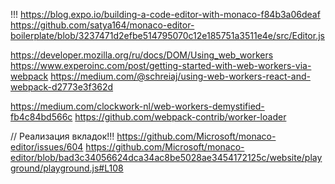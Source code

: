 !!! https://blog.expo.io/building-a-code-editor-with-monaco-f84b3a06deaf
https://github.com/satya164/monaco-editor-boilerplate/blob/3237471d2efbe514795070c12e185751a3511e4e/src/Editor.js

https://developer.mozilla.org/ru/docs/DOM/Using_web_workers
https://www.experoinc.com/post/getting-started-with-web-workers-via-webpack
https://medium.com/@schreiaj/using-web-workers-react-and-webpack-d2773e3f362d

https://medium.com/clockwork-nl/web-workers-demystified-fb4c84bd566c
https://github.com/webpack-contrib/worker-loader

// Реализация вкладок!!!
https://github.com/Microsoft/monaco-editor/issues/604
https://github.com/Microsoft/monaco-editor/blob/bad3c34056624dca34ac8be5028ae3454172125c/website/playground/playground.js#L108
